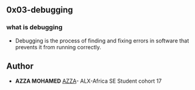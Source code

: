 ## 0x03-debugging

### what is debugging 

* Debugging is the process of finding and fixing errors in software that prevents it from running correctly.

## Author
* **AZZA MOHAMED** [AZZA](https://github.com/medazza)- ALX-Africa SE Student cohort 17